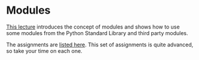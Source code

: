 # Modules

[This lecture](https://github.com/amangup/coding-bootcamp/blob/master/lecture7/modules.md) introduces the concept of modules and shows how to use some modules from the Python Standard Library and third party modules.

The assignments are [listed here](https://github.com/amangup/coding-bootcamp/blob/master/lecture7/assignments.md). This set of assignments is quite advanced, so take your time on each one.